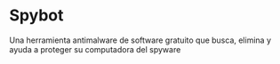 [Title]: # (Spybot)
[Order]: # (115)

# Spybot 

Una herramienta antimalware de software gratuito que busca, elimina y ayuda a proteger su computadora del spyware
